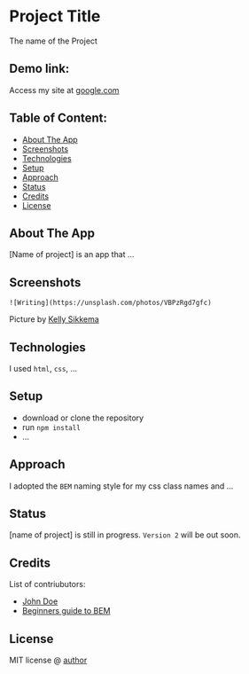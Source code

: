 # Project Title
The name of the Project

## Demo link:
Access my site at [google.com](https://google.com)

## Table of Content:

- [About The App](#about-the-app)
- [Screenshots](#screenshots)
- [Technologies](#technologies)
- [Setup](#setup)
- [Approach](#approach)
- [Status](#status)
- [Credits](#credits)
- [License](#license)

## About The App
[Name of project] is an app that ...

## Screenshots

`![Writing](https://unsplash.com/photos/VBPzRgd7gfc)`

Picture by [Kelly Sikkema](https://unsplash.com/@kellysikkema)

## Technologies
I used `html`, `css`, ...

## Setup
- download or clone the repository
- run `npm install`
- ...

## Approach
I adopted the `BEM` naming style for my css class names and ...

## Status
[name of project] is still in progress. `Version 2` will be out soon.

## Credits
List of contriubutors:
- [John Doe](johndoe.com)
- [Beginners guide to BEM](link-goes-here.com)

## License

MIT license @ [author](author.com)